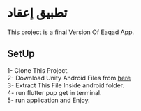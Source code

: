 # تطبيق إعقاد
This project is a final Version Of Eaqad App.

## SetUp
1- Clone This Project.\
2- Download Unity Android Files from [here](https://drive.google.com/file/d/1Dl8C8DkqlepkBznil876EaZhdK1eBPBK/view?usp=drive_link)\
3- Extract This File Inside android folder.\
4- run flutter pup get in terminal.\
5- run application and Enjoy.



